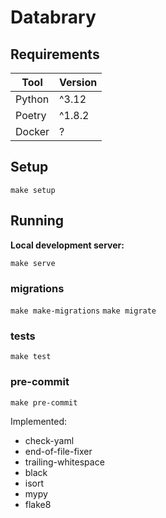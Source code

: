 # Databrary

## Requirements

| Tool   | Version |
| ------ | ------- |
| Python | ^3.12   |
| Poetry | ^1.8.2  |
| Docker | ?       |

## Setup

`make setup`

## Running

**Local development server:**

`make serve`

### migrations

`make make-migrations`
`make migrate`

### tests

`make test`

### pre-commit

`make pre-commit`

Implemented:

- check-yaml
- end-of-file-fixer
- trailing-whitespace
- black
- isort
- mypy
- flake8
